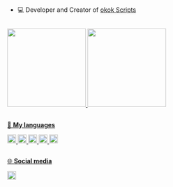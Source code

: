 
-   💻 Developer and Creator of [okok Scripts](https://okok.tebex.io)



##

<div>
    	<a href="https://github.com/rico956">
    	<img height="180em" src="https://github-readme-stats.vercel.app/api?username=rico956&show_icons=true&theme=transparent&include_all_commits=true&count_private=true"/>
	<img height="180em" src="https://github-readme-stats.vercel.app/api/top-langs/?username=rico956&layout=compact&langs_count=7&theme=transparent"/>
</div>
  
##
	
🚀 **My languages**  
	
<code><img height="20" src="https://img.shields.io/badge/JavaScript-F7DF1E?style=for-the-badge&logo=javascript&logoColor=black"></code>
<code><img height="20" src="https://img.shields.io/badge/lua-%232C2D72.svg?style=for-the-badge&logo=lua&logoColor=white"></code>
<code><img height="20" src="https://img.shields.io/badge/Python-0073b7?style=for-the-badge&logo=python&logoColor=white"></code>
<code><img height="20" src="https://img.shields.io/badge/MySQL-0000FF?style=for-the-badge&logo=mysql&logoColor=white"></code>
<code><img height="20" src="https://img.shields.io/badge/c%23-%23239120.svg?style=for-the-badge&logo=c-sharp&logoColor=white"></code>

  
##
  
🌐 **Social media**
	
[<code><img height="20" src="https://img.shields.io/badge/Tebex-184494?style=for-the-badge&logo=tebex&logoColor=white"></code>](https://okok.tebex.io)
